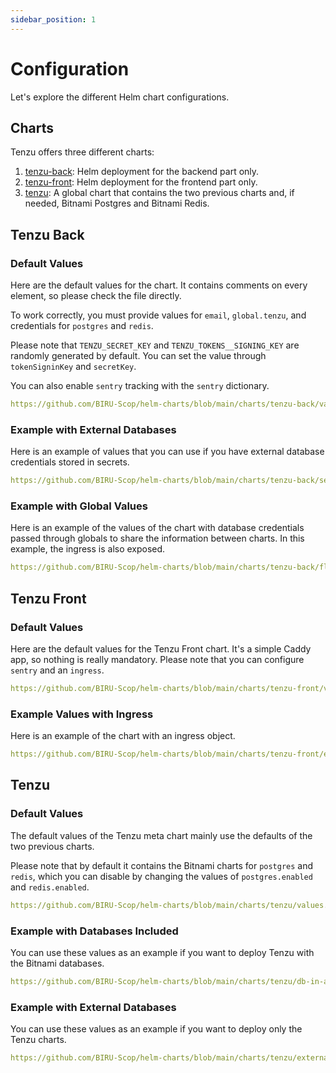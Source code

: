 ```yaml
---
sidebar_position: 1
---
```


# Configuration

Let's explore the different Helm chart configurations.

## Charts

Tenzu offers three different charts:

1. [tenzu-back](https://github.com/BIRU-Scop/helm-charts/tree/main/charts/tenzu-back): Helm deployment for the backend part only.
2. [tenzu-front](https://github.com/BIRU-Scop/helm-charts/tree/main/charts/tenzu-front): Helm deployment for the frontend part only.
3. [tenzu](https://github.com/BIRU-Scop/helm-charts/tree/main/charts/tenzu): A global chart that contains the two previous charts and, if needed, Bitnami Postgres and Bitnami Redis.

## Tenzu Back

### Default Values

Here are the default values for the chart. It contains comments on every element, so please check the file directly.

To work correctly, you must provide values for `email`, `global.tenzu`, and credentials for `postgres` and `redis`.

Please note that `TENZU_SECRET_KEY` and `TENZU_TOKENS__SIGNING_KEY` are randomly generated by default. You can set the value through `tokenSigninKey` and `secretKey`.

You can also enable `sentry` tracking with the `sentry` dictionary.

```yaml reference title="default-back-values.yaml"
https://github.com/BIRU-Scop/helm-charts/blob/main/charts/tenzu-back/values.yaml
```

### Example with External Databases

Here is an example of values that you can use if you have external database credentials stored in secrets.

```yaml reference title="example-external-db-values.yaml"
https://github.com/BIRU-Scop/helm-charts/blob/main/charts/tenzu-back/secret-values-example.yaml
```

### Example with Global Values

Here is an example of the values of the chart with database credentials passed through globals to share the information between charts. In this example, the ingress is also exposed.

```yaml reference title="example-direct-values.yaml"
https://github.com/BIRU-Scop/helm-charts/blob/main/charts/tenzu-back/flat-values-example.yaml
```

## Tenzu Front

### Default Values

Here are the default values for the Tenzu Front chart. It's a simple Caddy app, so nothing is really mandatory. Please note that you can configure `sentry` and an `ingress`.

```yaml reference title="default-front-values.yaml"
https://github.com/BIRU-Scop/helm-charts/blob/main/charts/tenzu-front/values.yaml
```

### Example Values with Ingress

Here is an example of the chart with an ingress object.

```yaml reference title="example-front-values.yaml"
https://github.com/BIRU-Scop/helm-charts/blob/main/charts/tenzu-front/example-values.yaml
```

## Tenzu

### Default Values

The default values of the Tenzu meta chart mainly use the defaults of the two previous charts.

Please note that by default it contains the Bitnami charts for `postgres` and `redis`, which you can disable by changing the values of `postgres.enabled` and `redis.enabled`.

```yaml reference title="default-values.yaml"
https://github.com/BIRU-Scop/helm-charts/blob/main/charts/tenzu/values.yaml
```

### Example with Databases Included

You can use these values as an example if you want to deploy Tenzu with the Bitnami databases.

```yaml reference title="db-in-app-example.yaml"
https://github.com/BIRU-Scop/helm-charts/blob/main/charts/tenzu/db-in-app-example.yaml
```

### Example with External Databases

You can use these values as an example if you want to deploy only the Tenzu charts.

```yaml reference title="tenzu-external-values.yaml"
https://github.com/BIRU-Scop/helm-charts/blob/main/charts/tenzu/external-example.yaml
```
